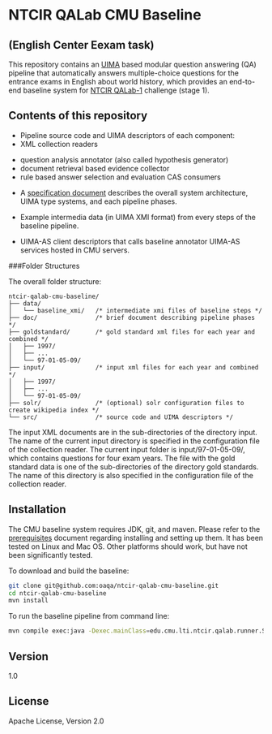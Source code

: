 NTCIR QALab CMU Baseline 
=========
## (English Center Eexam task)


This repository contains an [UIMA] based modular question answering (QA)
pipeline that automatically answers multiple-choice questions for the entrance
exams in English about world history, which provides an end-to-end baseline system for
[NTCIR QALab-1] challenge (stage 1). 


Contents of this repository
--------------

*   Pipeline source code and UIMA descriptors of each component: 
  * XML collection readers
  - question analysis annotator (also called hypothesis generator)
  - document retrieval based evidence collector
  - rule based answer selection and evaluation CAS consumers

*   A [specification document](https://github.com/oaqa/ntcir-qalab-cmu-baseline/blob/master/doc/baseline_specification.pdf?raw=true) describes the overall system architecture, UIMA type systems, and each pipeline phases.

*   Example intermedia data (in UIMA XMI format) from every steps of the baseline pipeline.

*   UIMA-AS client descriptors that calls baseline annotator UIMA-AS services hosted in CMU servers.

###Folder Structures

The overall folder structure:
````
ntcir-qalab-cmu-baseline/
├── data/
│   └── baseline_xmi/   /* intermediate xmi files of baseline steps */
├── doc/                /* brief document describing pipeline phases */
├── goldstandard/       /* gold standard xml files for each year and combined */
│   ├── 1997/
│   ├── ...
│   └── 97-01-05-09/
├── input/              /* input xml files for each year and combined */
│   ├── 1997/
│   ├── ...
│   └── 97-01-05-09/
├── solr/               /* (optional) solr configuration files to create wikipedia index */
└── src/                /* source code and UIMA descriptors */
````

The input XML documents are in the sub-directories of the directory input. 
The name of the current input directory is specified in the configuration file of the collection reader. 
The current input folder is input/97-01-05-09/, which contains questions for four exam years. 
The file with the gold standard data is one of the sub-directories of the directory gold standards. 
The name of this directory is also specified in the configuration file of the collection reader.


Installation
--------------

The CMU baseline system requires JDK, git, and maven. Please refer to the [prerequisites](https://github.com/oaqa/ntcir-qalab-cmu-baseline/blob/master/README_Prerequisites.md) document regarding installing and setting up them.
It has been tested on Linux and Mac OS.
Other platforms should work, but have not been significantly tested.


To download and build the baseline:
```sh
git clone git@github.com:oaqa/ntcir-qalab-cmu-baseline.git 
cd ntcir-qalab-cmu-baseline
mvn install
```

To run the baseline pipeline from command line:
```sh
mvn compile exec:java -Dexec.mainClass=edu.cmu.lti.ntcir.qalab.runner.SimpleRunCPE
```

Version
----

1.0

License
----

Apache License, Version 2.0

[UIMA]:http://uima.apache.org
[NTCIR QALab-1]:ntcir.nii.ac.jp/QALab/
